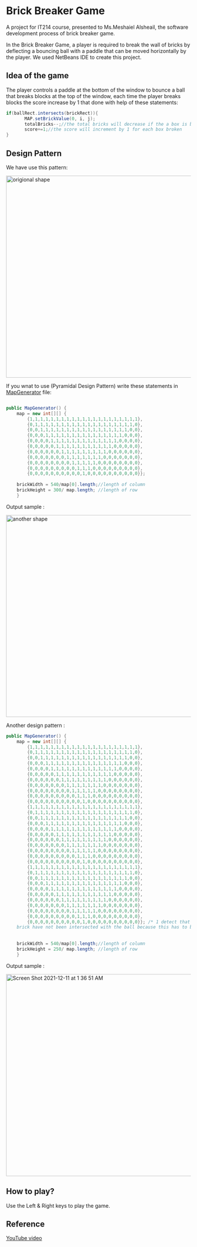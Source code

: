 # Brick Breaker Game
A project for IT214 course, presented to Ms.Meshaiel Alsheail, the software development process of brick breaker game. 

In the Brick Breaker Game, a player is required to break the wall of bricks by deflecting a bouncing ball with a paddle that can be moved horizontally by the player. We used NetBeans IDE to create this project.

## Idea of the game
The player controls a paddle at the bottom of the window to bounce a ball that breaks blocks at the top of the window, each time the player breaks blocks the score increase by 1 that done with help of these statements:

```java
if(ballRect.intersects(brickRect)){
       MAP.setBrickValue(0, i, j);
       totalBricks--;//the total bricks will decrease if the a box is broken
       score+=1;//the score will increment by 1 for each box broken
}
```

## Design Pattern
We have use this pattern:

<img width="550" alt="origional shape" src="https://user-images.githubusercontent.com/94991403/143684034-95de047a-12a9-449f-9ffc-afb8ea779053.png">

If you wnat to use (Pyramidal Design Pattern) write these statements in [MapGenerator](https://github.com/mothla/BrickBreakerGame/blob/main/src/brickbreakergame/MapGenerator.java) file:

```java

public MapGenerator() {
    map = new int[][] {
        {1,1,1,1,1,1,1,1,1,1,1,1,1,1,1,1,1,1,1,1,1},
        {0,1,1,1,1,1,1,1,1,1,1,1,1,1,1,1,1,1,1,1,0},
        {0,0,1,1,1,1,1,1,1,1,1,1,1,1,1,1,1,1,1,0,0},
        {0,0,0,1,1,1,1,1,1,1,1,1,1,1,1,1,1,1,0,0,0},
        {0,0,0,0,1,1,1,1,1,1,1,1,1,1,1,1,1,0,0,0,0},
        {0,0,0,0,0,1,1,1,1,1,1,1,1,1,1,1,0,0,0,0,0},
        {0,0,0,0,0,0,1,1,1,1,1,1,1,1,1,0,0,0,0,0,0},
        {0,0,0,0,0,0,0,1,1,1,1,1,1,1,0,0,0,0,0,0,0},
        {0,0,0,0,0,0,0,0,1,1,1,1,1,0,0,0,0,0,0,0,0},
        {0,0,0,0,0,0,0,0,0,1,1,1,0,0,0,0,0,0,0,0,0},
        {0,0,0,0,0,0,0,0,0,0,1,0,0,0,0,0,0,0,0,0,0}}; 
      
    brickWidth = 540/map[0].length;//length of column
    brickHeight = 300/ map.length; //length of row
    }
```
Output sample :

<img width="550" alt="another shape" src="https://user-images.githubusercontent.com/94991403/143684577-35cdf3ab-ba3e-4e1f-b32c-440055cbd8ea.png">

Another design pattern :

```java
public MapGenerator() {
    map = new int[][] {
        {1,1,1,1,1,1,1,1,1,1,1,1,1,1,1,1,1,1,1,1,1},
        {0,1,1,1,1,1,1,1,1,1,1,1,1,1,1,1,1,1,1,1,0},
        {0,0,1,1,1,1,1,1,1,1,1,1,1,1,1,1,1,1,1,0,0},
        {0,0,0,1,1,1,1,1,1,1,1,1,1,1,1,1,1,1,0,0,0},
        {0,0,0,0,1,1,1,1,1,1,1,1,1,1,1,1,1,0,0,0,0},
        {0,0,0,0,0,1,1,1,1,1,1,1,1,1,1,1,0,0,0,0,0},
        {0,0,0,0,0,0,1,1,1,1,1,1,1,1,1,0,0,0,0,0,0},
        {0,0,0,0,0,0,0,1,1,1,1,1,1,1,0,0,0,0,0,0,0},
        {0,0,0,0,0,0,0,0,1,1,1,1,1,0,0,0,0,0,0,0,0},
        {0,0,0,0,0,0,0,0,0,1,1,1,0,0,0,0,0,0,0,0,0},
        {0,0,0,0,0,0,0,0,0,0,1,0,0,0,0,0,0,0,0,0,0},
        {1,1,1,1,1,1,1,1,1,1,1,1,1,1,1,1,1,1,1,1,1},
        {0,1,1,1,1,1,1,1,1,1,1,1,1,1,1,1,1,1,1,1,0},
        {0,0,1,1,1,1,1,1,1,1,1,1,1,1,1,1,1,1,1,0,0},
        {0,0,0,1,1,1,1,1,1,1,1,1,1,1,1,1,1,1,0,0,0},
        {0,0,0,0,1,1,1,1,1,1,1,1,1,1,1,1,1,0,0,0,0},
        {0,0,0,0,0,1,1,1,1,1,1,1,1,1,1,1,0,0,0,0,0},
        {0,0,0,0,0,0,1,1,1,1,1,1,1,1,1,0,0,0,0,0,0},
        {0,0,0,0,0,0,0,1,1,1,1,1,1,1,0,0,0,0,0,0,0},
        {0,0,0,0,0,0,0,0,1,1,1,1,1,0,0,0,0,0,0,0,0},
        {0,0,0,0,0,0,0,0,0,1,1,1,0,0,0,0,0,0,0,0,0},
        {0,0,0,0,0,0,0,0,0,0,1,0,0,0,0,0,0,0,0,0,0},
        {1,1,1,1,1,1,1,1,1,1,1,1,1,1,1,1,1,1,1,1,1},
        {0,1,1,1,1,1,1,1,1,1,1,1,1,1,1,1,1,1,1,1,0},
        {0,0,1,1,1,1,1,1,1,1,1,1,1,1,1,1,1,1,1,0,0},
        {0,0,0,1,1,1,1,1,1,1,1,1,1,1,1,1,1,1,0,0,0},
        {0,0,0,0,1,1,1,1,1,1,1,1,1,1,1,1,1,0,0,0,0},
        {0,0,0,0,0,1,1,1,1,1,1,1,1,1,1,1,0,0,0,0,0},
        {0,0,0,0,0,0,1,1,1,1,1,1,1,1,1,0,0,0,0,0,0},
        {0,0,0,0,0,0,0,1,1,1,1,1,1,1,0,0,0,0,0,0,0},
        {0,0,0,0,0,0,0,0,1,1,1,1,1,0,0,0,0,0,0,0,0},
        {0,0,0,0,0,0,0,0,0,1,1,1,0,0,0,0,0,0,0,0,0},
        {0,0,0,0,0,0,0,0,0,0,1,0,0,0,0,0,0,0,0,0,0}}; /* 1 detect that this particular 
    brick have not been intersected with the ball because this has to be show on on the panel */
          
      
    brickWidth = 540/map[0].length;//length of column
    brickHeight = 250/ map.length; //length of row
    }
   ```
   Output sample :
   
   <img width="550" alt="Screen Shot 2021-12-11 at 1 36 51 AM" src="https://user-images.githubusercontent.com/94991403/145650434-c0b2268f-b86a-4f86-a89a-5787507307da.png">


## How to play?
Use the Left & Right keys to play the game.

## Reference
 [YouTube video](https://youtu.be/K9qMm3JbOH0)

